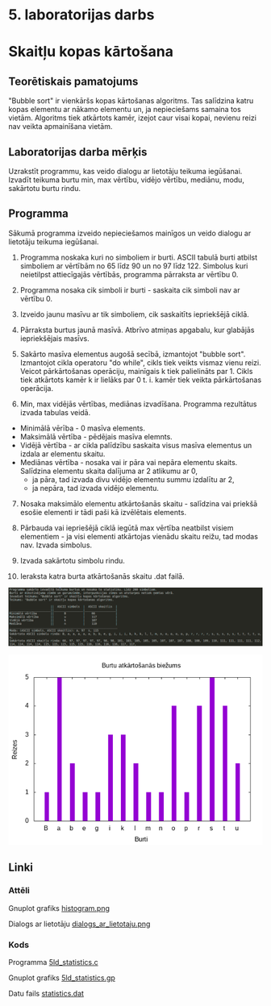 # 5. laboratorijas darbs 
# Skaitļu kopas kārtošana

## Teorētiskais pamatojums

"Bubble sort" ir vienkāršs kopas kārtošanas algoritms. Tas salīdzina katru kopas elementu ar nākamo elementu un, ja nepieciešams samaina tos vietām. Algoritms tiek atkārtots kamēr, izejot caur visai kopai, nevienu reizi nav veikta apmainīšana vietām.

## Laboratorijas darba mērķis

Uzrakstīt programmu, kas veido dialogu ar lietotāju teikuma iegūšanai. Izvadīt teikuma burtu min, max vērtību, vidējo vērtību, mediānu, modu, sakārtotu burtu rindu.

##  Programma

Sākumā programma izveido nepieciešamos mainīgos un veido dialogu ar lietotāju teikuma iegūšanai.

1. Programma noskaka kuri no simboliem ir burti. ASCII tabulā burti atbilst simboliem ar vērtībām  no 65 līdz 90 un no 97 līdz 122. Simbolus kuri neietilpst attiecīgajās vērtībās, programma pārraksta ar vērtību 0.

2. Programma nosaka cik simboli ir burti - saskaita cik simboli nav ar vērtību 0.

3. Izveido jaunu masīvu ar tik simboliem, cik saskaitīts iepriekšējā ciklā.

4. Pārraksta burtus jaunā masīvā. Atbrīvo atmiņas apgabalu, kur glabājās iepriekšējais masīvs.

5. Sakārto masīva elementus augošā secībā, izmantojot "bubble sort". Izmantojot cikla operatoru "do while", cikls tiek veikts vismaz vienu reizi. Veicot pārkārtošanas operāciju, mainīgais k tiek palielināts par 1. Cikls tiek atkārtots kamēr k ir lielāks par 0 t. i. kamēr tiek veikta pārkārtošanas operācija.

6. Min, max vidējās vērtības, mediānas izvadīšana. Programma rezultātus izvada tabulas veidā.
* Minimālā vērība - 0 masīva elements.
* Maksimālā vērtība - pēdējais masīva elemnts.
* Vidējā vērtība - ar cikla palīdzību saskaita visus masīva elementus un izdala ar elementu skaitu.
* Mediānas vērtība - nosaka vai ir pāra vai nepāra elementu skaits. Salīdzina elementu skaita dalījuma ar 2 atlikumu ar 0, 
    * ja pāra, tad izvada divu vidējo elementu summu izdalītu ar 2,
    * ja nepāra, tad izvada vidējo elementu.

7. Nosaka maksimālo elementu atkārtošanās skaitu - salīdzina vai priekšā esošie elementi ir tādi paši kā izvēlētais elements. 

8. Pārbauda vai iepriešējā ciklā iegūtā max vērtība neatbilst visiem elementiem - ja visi elementi atkārtojas vienādu skaitu reižu, tad modas nav. Izvada simbolus.

9. Izvada sakārtotu simbolu rindu.

10. Ieraksta katra burta atkārtošanās skaitu .dat failā. 

![Dialogs ar lietotāju](https://github.com/TomassJ1/RTR105/blob/main/darbi/5ld_statistics/dialogs_ar_lietotaju.png)

![Histogramma](https://github.com/TomassJ1/RTR105/blob/main/darbi/5ld_statistics/histogram.png)

## Linki

### Attēli

Gnuplot grafiks [histogram.png](https://github.com/TomassJ1/RTR105/blob/main/darbi/5ld_statistics/histogram.png)

Dialogs ar lietotāju [dialogs_ar_lietotaju.png](https://github.com/TomassJ1/RTR105/blob/main/darbi/5ld_statistics/dialogs_ar_lietotaju.png)


### Kods

Programma [5ld_statistics.c](https://github.com/TomassJ1/RTR105/blob/main/darbi/5ld_statistics/5ld_statistics.c)

Gnuplot grafiks [5ld_statistics.gp](https://github.com/TomassJ1/RTR105/blob/main/darbi/5ld_statistics/5ld_statistics.gp)

Datu fails [statistics.dat](https://github.com/TomassJ1/RTR105/blob/main/darbi/5ld_statistics/statistics.dat)
    
